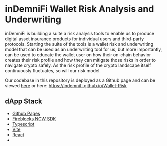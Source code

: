 # inDemniFi Wallet Risk Analysis and Underwriting 

  inDemniFi is building a suite a risk analysis tools to enable us to produce digital asset insurance products for individual users and third-party protocols. Starting the suite of the tools is a wallet risk and underwriting model that can be used as an underwriting tool for us, but more importantly, can be used to educate the wallet user on how their on-chain behavior creates their risk profile and how they can mitigate those risks in order to navigate crypto safely. As the risk profile of the crypto landscape itself continuously fluctuates, so will our risk model. 

Our codebase in this repository is deployed as a Github page and can be viewed [here](https://indemnifi.github.io/Wallet-Risk) or here: https://indemnifi.github.io/Wallet-Risk

## dApp Stack

- [Github Pages](https://indemnifi.github.io/Wallet-Risk)
- [Fireblocks NCW SDK](https://www.npmjs.com/package/@fireblocks/ncw-js-sdk)
- [Typescript](https://www.npmjs.com/package/typescript)
- [Vite](https://www.npmjs.com/package/vite)
- [React](https://www.npmjs.com/package/react)
- 
